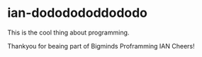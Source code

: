# ian-dododododdododo

This is the cool thing about programming.

Thankyou for beaing part of Bigminds Proframming IAN Cheers!